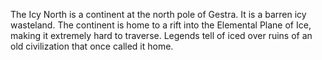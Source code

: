 The Icy North is a continent at the north pole of Gestra. It is a barren icy wasteland. The continent is home to a rift into the Elemental Plane of Ice, making it extremely hard to traverse. Legends tell of iced over ruins of an old civilization that once called it home.